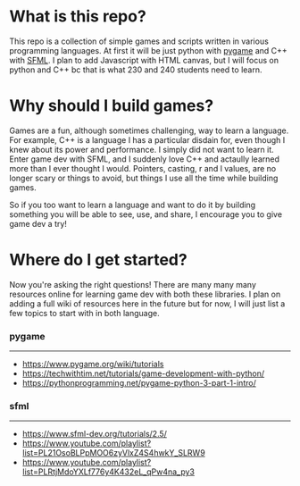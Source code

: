 # What is this repo?

This repo is a collection of simple games and scripts written in various programming languages. At first it will be just 
python with [pygame](https://github.com/pygame/pygame) and C++ with [SFML](https://github.com/SFML/SFML). I plan to add Javascript
with HTML canvas, but I will focus on python and C++ bc that is what 230 and 240 students need to learn.

# Why should I build games?

Games are a fun, although sometimes challenging, way to learn a language. For example, C++ is a language I has a particular disdain 
for, even though I knew about its power and performance. I simply did not want to learn it. Enter game dev with SFML, and I suddenly 
love C++ and actaully learned more than I ever thought I would. Pointers, casting, r and l values, are no longer scary or things to 
avoid, but things I use all the time while building games. 

So if you too want to learn a language and want to do it by building something you will be able to see, use, and share, I encourage 
you to give game dev a try!

# Where do I get started?

Now you're asking the right questions! There are many many many resources online for learning game dev with both these libraries. 
I plan on adding a full wiki of resources here in the future but for now, I will just list a few topics to start with in both language.

### pygame
***

* https://www.pygame.org/wiki/tutorials
* https://techwithtim.net/tutorials/game-development-with-python/
* https://pythonprogramming.net/pygame-python-3-part-1-intro/

### sfml
***

* https://www.sfml-dev.org/tutorials/2.5/
* https://www.youtube.com/playlist?list=PL21OsoBLPpMOO6zyVlxZ4S4hwkY_SLRW9
* https://www.youtube.com/playlist?list=PLRtjMdoYXLf776y4K432eL_qPw4na_py3
